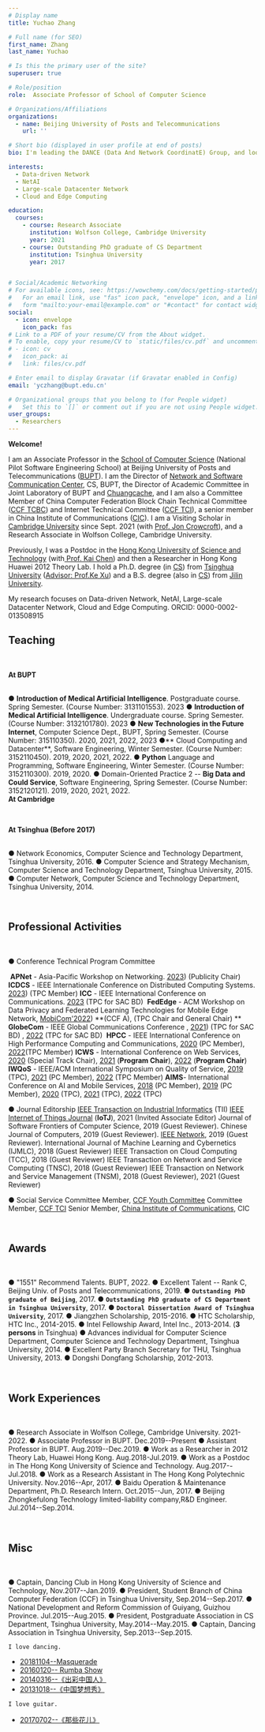 ```yaml
---
# Display name
title: Yuchao Zhang

# Full name (for SEO)
first_name: Zhang
last_name: Yuchao

# Is this the primary user of the site?
superuser: true

# Role/position
role:  Associate Professor of School of Computer Science

# Organizations/Affiliations
organizations:
  - name: Beijing University of Posts and Telecommunications
    url: ''

# Short bio (displayed in user profile at end of posts)
bio: I'm leading the DANCE (Data And Network CoordinatE) Group, and looking for self-motivated students to work with me at BUPT. Please feel free to drop me an email with your CV after reading [this](./dance_group.pptx).

interests:
  - Data-driven Network
  - NetAI
  - Large-scale Datacenter Network
  - Cloud and Edge Computing

education:
  courses:
    - course: Research Associate
      institution: Wolfson College, Cambridge University
      year: 2021
    - course: Outstanding PhD graduate of CS Department
      institution: Tsinghua University
      year: 2017


# Social/Academic Networking
# For available icons, see: https://wowchemy.com/docs/getting-started/page-builder/#icons
#   For an email link, use "fas" icon pack, "envelope" icon, and a link in the
#   form "mailto:your-email@example.com" or "#contact" for contact widget.
social:
  - icon: envelope
    icon_pack: fas
# Link to a PDF of your resume/CV from the About widget.
# To enable, copy your resume/CV to `static/files/cv.pdf` and uncomment the lines below.
# - icon: cv
#   icon_pack: ai
#   link: files/cv.pdf

# Enter email to display Gravatar (if Gravatar enabled in Config)
email: 'yczhang@bupt.edu.cn'

# Organizational groups that you belong to (for People widget)
#   Set this to `[]` or comment out if you are not using People widget.
user_groups:
  - Researchers
---
```


**Welcome!**

I am an Associate Professor in the [School of Computer Science](https://scs.bupt.edu.cn/) (National Pilot Software Engineering School) at Beijing University of Posts and Telecommunications ([BUPT](https://www.bupt.edu.cn/)). I am the Director of [Network and  Software Communication Center](https://scs.bupt.edu.cn/info/1315/2653.htm), CS, BUPT, the Director of Academic Committee in Joint Laboratory of BUPT and [Chuangcache](https://www.chuangcache.com/), and I am also a Committee Member of China Computer Federation Block Chain Technical Committee ([CCF TCBC](https://www.ccf.org.cn/Chapters/TC/TC_Listing/TCBC/))  and Internet Technical Committee ([CCF TCI](https://www.ccf.org.cn/Chapters/TC/TC_Listing/TCI/)), a senior member in China Institute of Communications ([CIC](https://www.china-cic.cn/)). I am a Visiting Scholar in [Cambridge University](https://www.cam.ac.uk/) since Sept. 2021 (with [Prof. Jon Crowcroft](https://www.cl.cam.ac.uk/~jac22/)), and a Research Associate in Wolfson College, Cambridge University.

Previously, I was a Postdoc in the [Hong Kong University of Science and Technology](https://hkust.edu.hk/) (with[ Prof. Kai Chen](https://cse.hkust.edu.hk/~kaichen/)) and then a Researcher in Hong Kong Huawei 2012 Theory Lab. I hold a Ph.D. degree (in [CS](https://www.cs.tsinghua.edu.cn/)) from [Tsinghua University](https://www.tsinghua.edu.cn/) ([Advisor: Prof.Ke Xu](http://www.thucsnet.org/xuke.html)) and a B.S. degree (also in [CS](http://ccst.jlu.edu.cn/)) from [Jilin University](https://www.jlu.edu.cn/). 

My research focuses on Data-driven Network, NetAI, Large-scale Datacenter Network, Cloud and Edge Computing. ORCID: 0000-0002-013508915


## Teaching
<br/>

**At BUPT**

<br/>● **Introduction of Medical Artificial Intelligence**. Postgraduate course. Spring Semester. (Course Number: 3131101553). 2023
● **Introduction of Medical Artificial Intelligence**. Undergraduate course. Spring Semester. (Course Number: 3132101780). 2023
● **New Technologies in the Future Internet**, Computer Science Dept., BUPT, Spring Semester. (Course Number: 315110350). 2020, 2021, 2022, 2023
●** Cloud Computing and Datacenter**, Software Engineering,  Winter Semester. (Course Number: 3152110450). 2019, 2020, 2021, 2022.
● **Python** Language and Programming, Software Engineering,  Winter Semester. (Course Number: 3152110300). 2019, 2020.
● Domain-Oriented Practice 2 -- **Big Data and Could Service**, Software Engineering, Spring Semester. (Course Number: 3152120121). 2019, 2020, 2021, 2022.
<br/>
**At Cambridge**

<br/>

**At Tsinghua (Before 2017)**

<br/>● Network Economics, Computer Science and Technology Department, Tsinghua University, 2016.
● Computer Science and Strategy Mechanism, Computer Science and Technology Department, Tsinghua University, 2015.
● Computer Network, Computer Science and Technology Department, Tsinghua University, 2014.

<br/>


## Professional Activities

<br/>

● Conference Technical Program Committee

​    **APNet** - Asia-Pacific Workshop on Networking. [2023]([https://conferences.sigcomm.org/events/apnet2023/index.html)) (Publicity Chair)
​    **ICDCS** -  IEEE Internationale Conference on Distributed Computing Systems. [2023](https://icdcs2023.icdcs.org/)) (TPC Member)
​    **ICC** -  IEEE International Conference on Communications. [2023](https://icc2023.ieee-icc.org/authors/call-symposium-papers) (TPC for SAC BD)
​    **FedEdge** - ACM Workshop on Data Privacy and Federated Learning Technologies for Mobile Edge Network, [MobiCom'2022](https://fededge2022.github.io/index.html)) **(CCF A), (TPC Chair and General Chair) **
​    **GlobeCom** - IEEE Global Communications Conference , [2021](https://globecom2021.ieee-globecom.org/)) (TPC for SAC BD) , [2022](https://globecom2021.ieee-globecom.org) (TPC for SAC BD)
​    **HPCC** - IEEE International Conference on High Performance Computing and Communications, [2020](http://cse.stfx.ca/~hpcc/2020/index.html) (PC Member), [2022](http://cse.stfx.ca/~hpcc/2022/index.html)(TPC Member)
​    **ICWS** - International Conference on Web Services, [2020](http://www.icws.org/2020/index.html) (Special Track Chair), [2021](http://www.icws.org/2021/index.html) (**Program Chair**), [2022](http://www.icws.org/2022/index.html) (**Program Chair**)
​    **IWQoS** - IEEE/ACM International Symposium on Quality of Service, [2019](https://iwqos2019.ieee-iwqos.org/) (TPC), [2021](https://iwqos2021.ieee-iwqos.org/) (PC Member), [2022](https://iwqos2022.ieee-iwqos.org/) (TPC Member) 
​    **AIMS**- International Conference on AI and Mobile Services, [2018](http://www.ai1000.org/2018/organization.html) (PC Member), [2019](http://www.ai1000.org/2019/organization.html) (PC Member), [2020](http://www.ai1000.org/2020/organization.html) (TPC), [2021](http://www.ai1000.org/2021/organization.html) (TPC), [2022](http://www.ai1000.org/2022/organization.html) (TPC)

● Journal Editorship
    [IEEE Transaction on Industrial Informatics](https://www.ieee-ies.org/pubs/transactions-on-industrial-informatics) (TII)
    [IEEE Internet of Things Journal](https://ieee-iotj.org/) (**IoTJ**), 2021 (Invited Associate Editor)
    Journal of Software
    Frontiers of Computer Science, 2019 (Guest Reviewer).
    Chinese Journal of Computers, 2019 (Guest Reviewer).
    [IEEE Network](https://www.comsoc.org/publications/magazines/ieee-network), 2019 (Guest Reviewer).
    International Journal of Machine Learning and Cybernetics (IJMLC), 2018 (Guest Reviewer)
    IEEE Transaction on Cloud Computing (TCC), 2018 (Guest Reviewer)
    IEEE Transaction on Network and Service Computing (TNSC), 2018 (Guest Reviewer)
    IEEE Transaction on Network and Service Management (TNSM), 2018 (Guest Reviewer), 2021 (Guest Reviewer)

● Social Service
    Committee Member, [CCF Youth Committee](https://www.ccf.org.cn/gzwyh/qngzwyh/)
    Committee Member, [CCF TCI](https://www.ccf.org.cn/tc/zwmd/hlw/)
    Senior Member, [China Institute of Communications](https://www.china-cic.cn/), CIC

<br/>

## Awards

<br/>

●  "1551" Recommend Talents. BUPT, 2022.
●  Excellent Talent -- Rank C, Beijing Univ. of Posts and Telecommunications, 2019.
● <b>`Outstanding PhD graduate of Beijing`</b>, 2017.
● <b>`Outstanding PhD graduate of CS Department in Tsinghua University`</b>, 2017.
● <b>`Doctoral Dissertation Award of Tsinghua University`</b>, 2017.
● Jiangzhen Scholarship, 2015-2016.
● HTC Scholarship, HTC Inc., 2014-2015.
● Intel Fellowship Award, Intel Inc., 2013-2014. (**3 persons** in Tsinghua)
● Advances individual for Computer Science Department, Computer Science and Technology Department, Tsinghua University, 2014.
● Excellent Party Branch Secretary for THU, Tsinghua University, 2013.
● Dongshi Dongfang Scholarship, 2012-2013.

<br/>

## Work Experiences

<br/>

● Research Associate in Wolfson College, Cambridge University. 2021-2022.
● Associate Professor in BUPT.  Dec.2019--Present
● Assistant Professor in BUPT. Aug.2019--Dec.2019.
● Work as a Researcher in 2012 Theory Lab, Huawei Hong Kong. Aug.2018-Jul.2019.
● Work as a Postdoc in The Hong Kong University of Science and Technology. Aug.2017--Jul.2018.
● Work as a Research Assistant in The Hong Kong Polytechnic University. Nov.2016--Apr, 2017.
● Baidu Operation & Maintenance Department, Ph.D. Research Intern. Oct.2015--Jun, 2017.
● Beijing Zhongkefulong Technology limited-liability company,R&D Engineer.  Jul.2014--Sep.2014.

<br/>

## Misc

<br/>

● Captain, Dancing Club in Hong Kong University of Science and Technology, Nov.2017--Jan.2019.
● President, Student Branch of China Computer Federation (CCF) in Tsinghua University, Sep.2014--Sep.2017.
● National Development and Reform Commission of Guiyang, Guizhou Province. Jul.2015--Aug.2015.
● President, Postgraduate Association in CS Department, Tsinghua University, May.2014--May.2015.
● Captain, Dancing Association in Tsinghua University, Sep.2013--Sep.2015.


`I love dancing. `
* [20181104--Masquerade](https://v.qq.com/x/page/v0760ft19d0.html)
* [20160120-- Rumba Show](http://v.youku.com/v_show/id_XMTg0ODcyMTEwMA==.html?spm=a2hzp.8244740.userfeed.5!2~5~5~5!3~5~A)
* [20140316--《出彩中国人》](http://www.iqiyi.com/w_19rqz2mht5.html)
* [20131018--《中国梦想秀》](http://v.ku6.com/show/FzFOLHQYJPskuEpWI7hDvg...html?from=my)

`I love guitar.`
* [20170702--《那些花儿》](https://v.qq.com/x/page/q0520xfbz1l.html)

